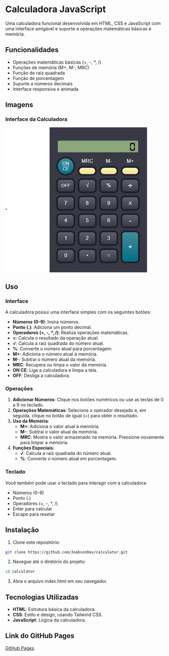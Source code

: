 # Calculadora JavaScript

Uma calculadora funcional desenvolvida em HTML, CSS e JavaScript com uma interface amigável e suporte a operações matemáticas básicas e memória.

## Funcionalidades

- Operações matemáticas básicas (+, -, \*, /)
- Funções de memória (M+, M-, MRC)
- Função de raiz quadrada
- Função de porcentagem
- Suporte a números decimais
- Interface responsiva e animada

## Imagens

### Interface da Calculadora

![Calculadora](./img/calculator.png)

## Uso

### Interface

A calculadora possui uma interface simples com os seguintes botões:

- **Números (0-9)**: Insira números.
- **Ponto (.)**: Adiciona um ponto decimal.
- **Operadores (+, -, \*, /)**: Realiza operações matemáticas.
- **=**: Calcula o resultado da operação atual.
- **√**: Calcula a raiz quadrada do número atual.
- **%**: Converte o número atual para porcentagem.
- **M+**: Adiciona o número atual à memória.
- **M-**: Subtrai o número atual da memória.
- **MRC**: Recupera ou limpa o valor da memória.
- **ON CE**: Liga a calculadora e limpa a tela.
- **OFF**: Desliga a calculadora.

### Operações

1. **Adicionar Números**: Clique nos botões numéricos ou use as teclas de 0 a 9 no teclado.
2. **Operações Matemáticas**: Selecione o operador desejado e, em seguida, clique no botão de igual (=) para obter o resultado.
3. **Uso da Memória**:
   - **M+**: Adiciona o valor atual à memória.
   - **M-**: Subtrai o valor atual da memória.
   - **MRC**: Mostra o valor armazenado na memória. Pressione novamente para limpar a memória.
4. **Funções Especiais**:
   - **√**: Calcula a raiz quadrada do número atual.
   - **%**: Converte o número atual em porcentagem.

### Teclado

Você também pode usar o teclado para interagir com a calculadora:

- Números (0-9)
- Ponto (.)
- Operadores (+, -, \*, /)
- Enter para calcular
- Escape para resetar

## Instalação

1. Clone este repositório:

```bash
git clone https://github.com/JoabsonDev/calculator.git
```

2. Navegue até o diretório do projeto:

```bash
cd calculator
```

3. Abra o arquivo index.html em seu navegador.

## Tecnologias Utilizadas

- **HTML**: Estrutura básica da calculadora.
- **CSS**: Estilo e design, usando Tailwind CSS.
- **JavaScript**: Lógica da calculadora.

## Link do GitHub Pages

[GitHub Pages](https://joabsondev.github.io/calculator/).
